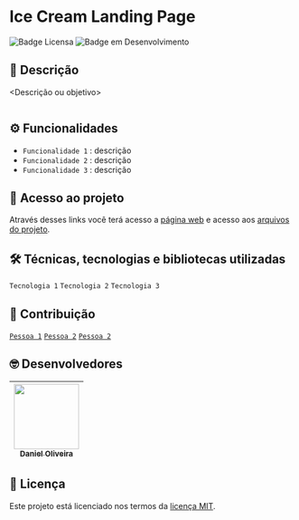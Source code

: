 # **Ice Cream Landing Page**

![Badge Licensa](https://img.shields.io/github/license/danoliveiradev/optimus-tech?label=LICENSA&style=flat-square)
![Badge em Desenvolvimento](https://img.shields.io/static/v1?label=STATUS&message=EM%20DESENVOLVIMENTO&color=red&style=flat-square)

## 📝 **Descrição**

<Descrição ou objetivo>

<p align="center">
  <img src=""/>
</p>

## ⚙ **Funcionalidades**

- `Funcionalidade 1` : descrição
- `Funcionalidade 2` : descrição
- `Funcionalidade 3` : descrição

## 📂 **Acesso ao projeto**

Através desses links você terá acesso a [página web]() e acesso aos [arquivos do projeto]().

## 🛠 **Técnicas, tecnologias e bibliotecas utilizadas**

`Tecnologia 1`
`Tecnologia 2`
`Tecnologia 3`

## 👥 **Contribuição**

[`Pessoa 1`]()
[`Pessoa 2`]()
[`Pessoa 2`]()
  
## 🤓 **Desenvolvedores**

| [<img src="https://github.com/danoliveiradev/readme/blob/118faf3a730ac93d415f9afaa5c2e5407e1e3e36/Eu.jpeg" width=115><br><sub>Daniel Oliveira</sub>](https://github.com/danoliveiradev) |
| :---: |

## 🔐 **Licença**

Este projeto está licenciado nos termos da [licença MIT](https://github.com/danoliveiradev/readme/blob/c1be2c0daacda0a944d2596ea78fbe98d37d0680/LICENSE.txt).
